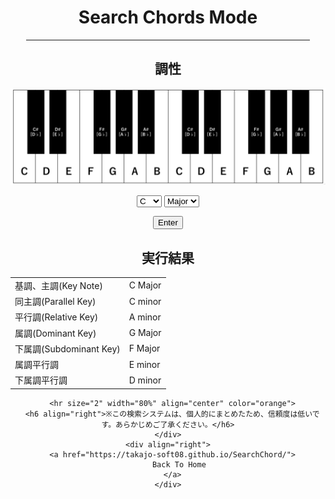 <html lang="ja">
  <head>
    <meta charset="UTF-8">
  </head>
  <body>
    <div align="center">
      <h1>Search Chords Mode</h1>
      <hr size="2" width="90%" align="center" color="blue">
      <h2>調性</h2>
      <p><img src="KeyBoard.gif" alt="キーボード"></p>
      <p>
      <form name="selector">
        <select name="Key">
          <option value="C">C</option>
          <option value="C#">C#</option>
          <option value="D">D</option>
          <option value="D#">D#</option>
          <option value="E">E</option>
          <option value="F">F</option>
          <option value="F#">F#</option>
          <option value="G">G</option>
          <option value="G#">G#</option>
          <option value="A">A</option>
          <option value="A#">A#</option>
          <option value="B">B</option>
        </select>
        <select name="Maj">
          <option value="Major">Major</option>
          <option value="minor">minor</option>
        </select>
      </form>
      </p>
      <input type="button" value="Enter" onclick="entry()"/>
      <h2>実行結果</h2>
      <table id="move">
        <tr>
          <td>基調、主調(Key Note)</td>
          <td>C Major</td>
        </tr>
        <tr>
          <td>同主調(Parallel Key)</td>
          <td>C minor</td>
        </tr>
        <tr>
          <td>平行調(Relative Key)</td>
          <td>A minor</td>
        </tr>
        <tr>
          <td>属調(Dominant Key)</td>
          <td>G Major</td>
        </tr>
        <tr>
          <td>下属調(Subdominant Key)</td>
          <td>F Major</td>
        </tr>
        <tr>
          <td>属調平行調</td>
          <td>E minor</td>
        </tr>
        <tr>
          <td>下属調平行調</td>
          <td>D minor</td>
        </tr>
      </table>
      <script>
          function entry(){
            var table=document.getElementById('move');
            var tr=table.rows[0];
            var td=tr.cells[1];
            const Key=document.selector.Key;
            const numKey=document.selector.Key.selectedIndex;
            const strKey=document.selector.Key.options[numKey].value;
            const Maj=document.selector.Maj;
            const numMaj=document.selector.Maj.selectedIndex;
            const strMaj=document.selector.Maj.options[numMaj].value;    
            document.getElementById(table.rows[0].cells[1]).textContent= strKey+" "+strMaj;
<!--
var str="";                                     //チェックされた項目を記録する変数
            for( i=0; i<3; i++ ){                           //for文でチェックボックスを１つずつ確認
              if( document.chbox.elements[i].checked ){     //チェックされているか確認する
                if( str != "" ) str=str+",";                //変数strが空でない時、区切りのコンマを入れる
                str=str+document.chbox.elements[i].value;   //チェックボックスのvalue値を変数strに入れる
              }
            }
            if( str=="" ){  //strが空の時、警告を出す
              alert( "(NonTension)が選択されました。" );
            }else{
              alert( str + "が選択されました。" );
            }
                           var table=document.createElement( 'table' );
-->
          }
        </script>
      
      
      <hr size="2" width="80%" align="center" color="orange">
      <h6 align="right">※この検索システムは、個人的にまとめたため、信頼度は低いです。あらかじめご了承ください。</h6>
    </div>
    <div align="right">
      <a href="https://takajo-soft08.github.io/SearchChord/">
         Back To Home
      </a>
    </div>
  </body>
</html>

